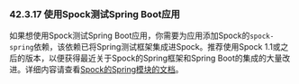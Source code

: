 ### 42.3.17 使用Spock测试Spring Boot应用

如果想使用Spock测试Spring Boot应用，你需要为应用添加Spock的`spock-spring`依赖，该依赖已将Spring测试框架集成进Spock。推荐使用Spock 1.1或之后的版本，以便获得最近关于Spock的Spring框架和Spring Boot的集成的大量改进。详细内容请查看[Spock的Spring模块的文档](http://spockframework.org/spock/docs/1.1/modules.html)。
